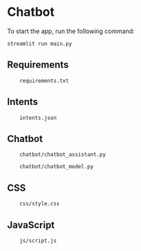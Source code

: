 # Chatbot

To start the app, run the following command:

`streamlit run main.py`

## Requirements

```
    requirements.txt
```

## Intents

```
    intents.json
```

## Chatbot

```
    chatbot/chatbot_assistant.py
```
```
    chatbot/chatbot_model.py
```

## CSS

```
    css/style.css
```

## JavaScript

```
    js/script.js
```
